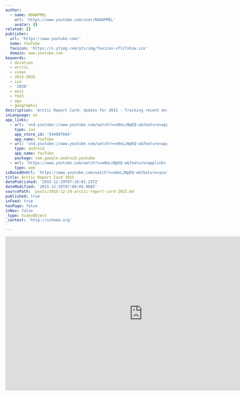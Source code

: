 ```yaml
---
author:
  - name: NOAAPMEL
    url: 'https://www.youtube.com/user/NOAAPMEL'
    avatar: {}
related: []
publisher:
  url: 'https://www.youtube.com/'
  name: YouTube
  favicon: 'https://s.ytimg.com/yts/img/favicon-vflz7uhzw.ico'
  domain: www.youtube.com
keywords:
  - duration
  - arctic
  - views
  - 2015-2035
  - ice
  - '2030'
  - mini
  - fm15
  - agu
  - geographic
description: 'Arctic Report Card: Update for 2015 - Tracking recent environmental changes, with 12 essays prepared by an international team of 72 scientists from 11 different countries and an independent peer-review organized by the Arctic Monitoring and Assessment Programme of the Arctic Council. See http://www.arctic.noaa.gov/reportcard'
inLanguage: en
app_links:
  - url: 'vnd.youtube://www.youtube.com/watch?v=e0oLzNpEQ-w&feature=applinks'
    type: ios
    app_store_id: '544007664'
    app_name: YouTube
  - url: 'vnd.youtube://www.youtube.com/watch?v=e0oLzNpEQ-w&feature=applinks'
    type: android
    app_name: YouTube
    package: com.google.android.youtube
  - url: 'https://www.youtube.com/watch?v=e0oLzNpEQ-w&feature=applinks'
    type: web
isBasedOnUrl: 'https://www.youtube.com/watch?v=e0oLzNpEQ-w&feature=youtu.be'
title: Arctic Report Card 2015
datePublished: '2015-12-29T07:10:01.237Z'
dateModified: '2015-12-29T07:09:04.960Z'
sourcePath: _posts/2015-12-29-arctic-report-card-2015.md
published: true
inFeed: true
hasPage: false
inNav: false
_type: VideoObject
_context: 'http://schema.org'

---
```

<iframe src="https://cdn.embedly.com/widgets/media.html?src=https%3A%2F%2Fwww.youtube.com%2Fembed%2Fe0oLzNpEQ-w%3Ffeature%3Doembed&amp;url=https%3A%2F%2Fwww.youtube.com%2Fwatch%3Fv%3De0oLzNpEQ-w%26feature%3Dyoutu.be&amp;image=https%3A%2F%2Fi.ytimg.com%2Fvi%2Fe0oLzNpEQ-w%2Fhqdefault.jpg&amp;key=b7d04c9b404c499eba89ee7072e1c4f7&amp;type=text%2Fhtml&amp;schema=youtube" width="854" height="480" scrolling="no" frameborder="0" allowfullscreen="allowfullscreen" style=""></iframe>